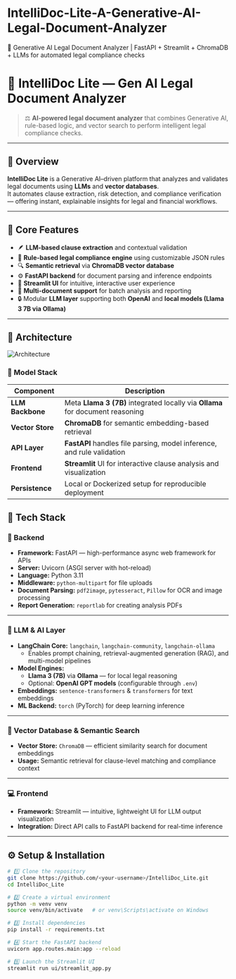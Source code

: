 # IntelliDoc-Lite-A-Generative-AI-Legal-Document-Analyzer
🧠 Generative AI Legal Document Analyzer | FastAPI + Streamlit + ChromaDB + LLMs for automated legal compliance checks

# 🧾 IntelliDoc Lite — Gen AI Legal Document Analyzer

> ⚖️ **AI-powered legal document analyzer** that combines Generative AI, rule-based logic, and vector search to perform intelligent legal compliance checks.

---

## 🚀 Overview
**IntelliDoc Lite** is a Generative AI–driven platform that analyzes and validates legal documents using **LLMs** and **vector databases**.  
It automates clause extraction, risk detection, and compliance verification — offering instant, explainable insights for legal and financial workflows.

---

## 🧠 Core Features
- 🪶 **LLM-based clause extraction** and contextual validation  
- 📑 **Rule-based legal compliance engine** using customizable JSON rules  
- 🔍 **Semantic retrieval** via **ChromaDB vector database**  
- ⚙️ **FastAPI backend** for document parsing and inference endpoints  
- 🧰 **Streamlit UI** for intuitive, interactive user experience  
- 🧾 **Multi-document support** for batch analysis and reporting  
- 🔒 Modular **LLM layer** supporting both **OpenAI** and **local models (Llama 3 7B via Ollama)**  

---

## 🧩 Architecture

![Architecture](docs/architecture.png)

### 🧱 Model Stack
| Component | Description |
|------------|-------------|
| **LLM Backbone** | Meta **Llama 3 (7B)** integrated locally via **Ollama** for document reasoning |
| **Vector Store** | **ChromaDB** for semantic embedding-based retrieval |
| **API Layer** | **FastAPI** handles file parsing, model inference, and rule validation |
| **Frontend** | **Streamlit** UI for interactive clause analysis and visualization |
| **Persistence** | Local or Dockerized setup for reproducible deployment |

## 🧠 Tech Stack

### 🧩 Backend
- **Framework:** FastAPI — high-performance async web framework for APIs  
- **Server:** Uvicorn (ASGI server with hot-reload)  
- **Language:** Python 3.11  
- **Middleware:** `python-multipart` for file uploads  
- **Document Parsing:** `pdf2image`, `pytesseract`, `Pillow` for OCR and image processing  
- **Report Generation:** `reportlab` for creating analysis PDFs  

---

### 🧠 LLM & AI Layer
- **LangChain Core:** `langchain`, `langchain-community`, `langchain-ollama`  
  - Enables prompt chaining, retrieval-augmented generation (RAG), and multi-model pipelines  
- **Model Engines:**  
  - **Llama 3 (7B)** via **Ollama** — for local legal reasoning  
  - Optional: **OpenAI GPT models** (configurable through `.env`)  
- **Embeddings:** `sentence-transformers` & `transformers` for text embeddings  
- **ML Backend:** `torch` (PyTorch) for deep learning inference  

---

### 🧮 Vector Database & Semantic Search
- **Vector Store:** `ChromaDB` — efficient similarity search for document embeddings  
- **Usage:** Semantic retrieval for clause-level matching and compliance context  

---

### 💻 Frontend
- **Framework:** Streamlit — intuitive, lightweight UI for LLM output visualization  
- **Integration:** Direct API calls to FastAPI backend for real-time inference  

---

## ⚙️ Setup & Installation

```bash
# 1️⃣ Clone the repository
git clone https://github.com/<your-username>/IntelliDoc_Lite.git
cd IntelliDoc_Lite

# 2️⃣ Create a virtual environment
python -m venv venv
source venv/bin/activate   # or venv\Scripts\activate on Windows

# 3️⃣ Install dependencies
pip install -r requirements.txt

# 4️⃣ Start the FastAPI backend
uvicorn app.routes.main:app --reload

# 5️⃣ Launch the Streamlit UI
streamlit run ui/streamlit_app.py

